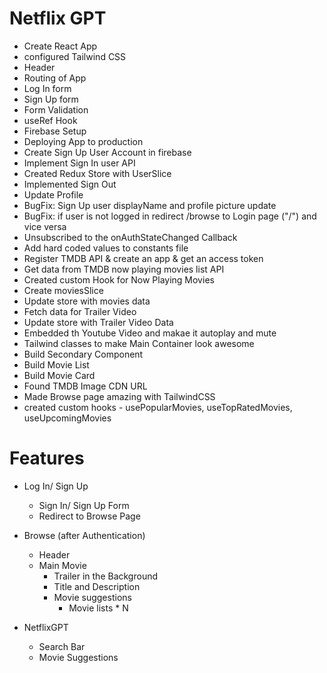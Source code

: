 # Netflix GPT

- Create React App
- configured Tailwind CSS
- Header
- Routing of App
- Log In form
- Sign Up form
- Form Validation
- useRef Hook
- Firebase Setup
- Deploying App to production
- Create Sign Up User Account in firebase
- Implement Sign In user API
- Created Redux Store with UserSlice
- Implemented Sign Out
- Update Profile
- BugFix: Sign Up user displayName and profile picture update
- BugFix: if user is not logged in redirect /browse to Login page ("/") and vice versa
- Unsubscribed to the onAuthStateChanged Callback
- Add hard coded values to constants file
- Register TMDB API & create an app & get an access token
- Get data from TMDB now playing movies list API
- Created custom Hook for Now Playing Movies
- Create moviesSlice
- Update store with movies data
- Fetch data for Trailer Video
- Update store with Trailer Video Data
- Embedded th Youtube Video and makae it autoplay and mute
- Tailwind classes to make Main Container look awesome
- Build Secondary Component
- Build Movie List
- Build Movie Card
- Found TMDB Image CDN URL
- Made Browse page amazing with TailwindCSS
- created custom hooks - usePopularMovies, useTopRatedMovies, useUpcomingMovies

# Features

- Log In/ Sign Up

  - Sign In/ Sign Up Form
  - Redirect to Browse Page

- Browse (after Authentication)

  - Header
  - Main Movie
    - Trailer in the Background
    - Title and Description
    - Movie suggestions
      - Movie lists \* N

- NetflixGPT
  - Search Bar
  - Movie Suggestions
